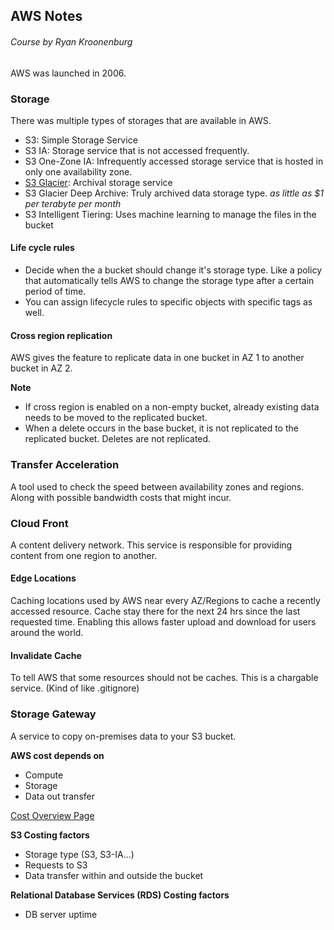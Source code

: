 ## AWS Notes
###### Course by Ryan Kroonenburg

AWS was launched in 2006.

### Storage

There was multiple types of storages that are available in AWS.
* S3: Simple Storage Service
* S3 IA: Storage service that is not accessed frequently.
* S3 One-Zone IA: Infrequently accessed storage service that is hosted in only one availability zone.
* [S3 Glacier](https://docs.aws.amazon.com/amazonglacier/latest/dev/introduction.html): Archival storage service
* S3 Glacier Deep Archive: Truly archived data storage type. _as little as $1 per terabyte per month_
* S3 Intelligent Tiering: Uses machine learning to manage the files in the bucket

#### Life cycle rules
- Decide when the a bucket should change it's storage type. Like a policy that automatically tells AWS to change the storage type after a certain period of time.
- You can assign lifecycle rules to specific objects with specific tags as well.

#### Cross region replication
AWS gives the feature to replicate data in one bucket in AZ 1 to another bucket in AZ 2.

__Note__
* If cross region is enabled on a non-empty bucket, already existing data needs to be moved to the replicated bucket.
* When a delete occurs in the base bucket, it is not replicated to the replicated bucket. Deletes are not replicated.

### Transfer Acceleration

A tool used to check the speed between availability zones and regions. Along with possible bandwidth costs that might incur.

### Cloud Front

A content delivery network. This service is responsible for providing content from one region to another.

#### Edge Locations
Caching locations used by AWS near every AZ/Regions to cache a recently accessed resource. Cache stay there for the next 24 hrs since the last requested time.
Enabling this allows faster upload and download for users around the world.

#### Invalidate Cache
To tell AWS that some resources should not be caches. This is a chargable service. (Kind of like .gitignore)

### Storage Gateway

A service to copy on-premises data to your S3 bucket.

__AWS cost depends on__
* Compute
* Storage
* Data out transfer

[Cost Overview Page](https://d1.awsstatic.com/whitepapers/aws_pricing_overview.pdf)

__S3 Costing factors__
* Storage type (S3, S3-IA...)
* Requests to S3
* Data transfer within and outside the bucket

__Relational Database Services (RDS) Costing factors__
* DB server uptime
